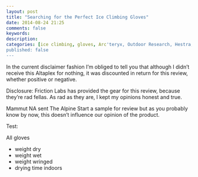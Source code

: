 ```yaml
---
layout: post
title: "Searching for the Perfect Ice Climbing Gloves"
date: 2014-08-24 21:25
comments: false
keywords: 
description: 
categories: [ice climbing, gloves, Arc'teryx, Outdoor Research, Hestra, Rab, The North Face]
published: false
---
```



In the current disclaimer fashion I’m obliged to tell you that although I didn’t receive this Altaplex for nothing, it was discounted in return for this review, whether positive or negative.

Disclosure: Friction Labs has provided the gear for this review, because they’re rad fellas. As rad as they are, I kept my opinions honest and true.

Mammut NA sent The Alpine Start a sample for review but as you probably know by now, this doesn’t influence our opinion of the product.


<!-- more -->


Test:

All gloves 

- weight dry
- weight wet
- weight wringed
- drying time indoors


